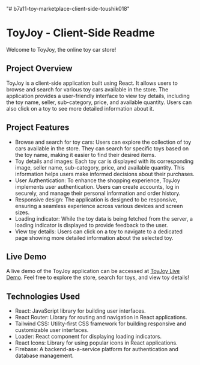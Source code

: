 "# b7a11-toy-marketplace-client-side-toushik018" 
# ToyJoy - Client-Side Readme

Welcome to ToyJoy, the online toy car store!

## Project Overview

ToyJoy is a client-side application built using React. It allows users to browse and search for various toy cars available in the store. The application provides a user-friendly interface to view toy details, including the toy name, seller, sub-category, price, and available quantity. Users can also click on a toy to see more detailed information about it.

## Project Features

- Browse and search for toy cars: Users can explore the collection of toy cars available in the store. They can search for specific toys based on the toy name, making it easier to find their desired items.
- Toy details and images: Each toy car is displayed with its corresponding image, seller name, sub-category, price, and available quantity. This information helps users make informed decisions about their purchases.
- User Authentication: To enhance the shopping experience, ToyJoy implements user authentication. Users can create accounts, log in securely, and manage their personal information and order history.
- Responsive design: The application is designed to be responsive, ensuring a seamless experience across various devices and screen sizes.
- Loading indicator: While the toy data is being fetched from the server, a loading indicator is displayed to provide feedback to the user.
- View toy details: Users can click on a toy to navigate to a dedicated page showing more detailed information about the selected toy.


## Live Demo

A live demo of the ToyJoy application can be accessed at [ToyJoy Live Demo](https://toyjoy-client.web.app/). Feel free to explore the store, search for toys, and view toy details!

## Technologies Used

- React: JavaScript library for building user interfaces.
- React Router: Library for routing and navigation in React applications.
- Tailwind CSS: Utility-first CSS framework for building responsive and customizable user interfaces.
- Loader: React component for displaying loading indicators.
- React Icons: Library for using popular icons in React applications.
- Firebase: A backend-as-a-service platform for authentication and database management.
